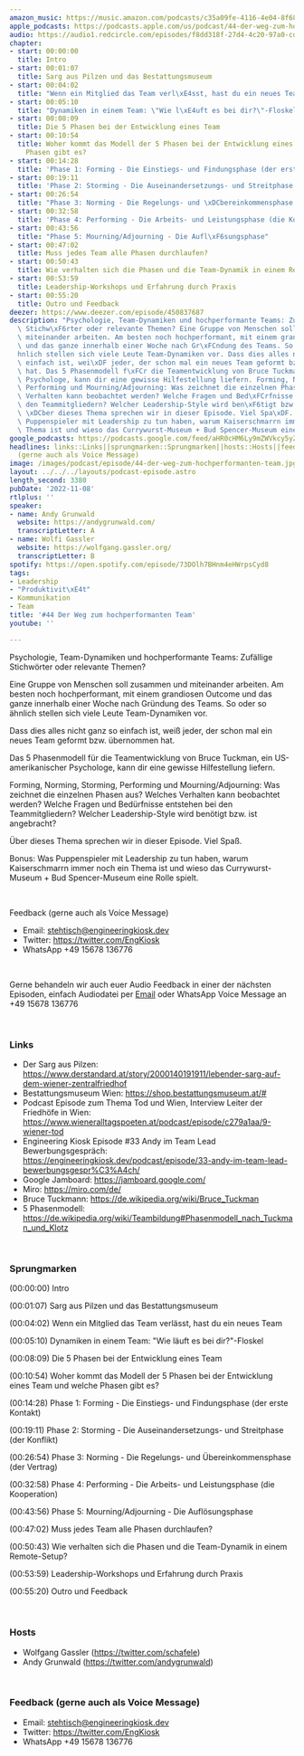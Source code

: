 ```yaml
---
amazon_music: https://music.amazon.com/podcasts/c35a09fe-4116-4e04-8f68-77d61b112e46/episodes/6af039c9-671d-45d9-9f16-1433da7a31c5/engineering-kiosk-44-der-weg-zum-hochperformanten-team
apple_podcasts: https://podcasts.apple.com/us/podcast/44-der-weg-zum-hochperformanten-team/id1603082924?i=1000585433960&uo=4
audio: https://audio1.redcircle.com/episodes/f8dd318f-27d4-4c20-97a0-cd5530afec77/stream.mp3
chapter:
- start: 00:00:00
  title: Intro
- start: 00:01:07
  title: Sarg aus Pilzen und das Bestattungsmuseum
- start: 00:04:02
  title: "Wenn ein Mitglied das Team verl\xE4sst, hast du ein neues Team"
- start: 00:05:10
  title: "Dynamiken in einem Team: \"Wie l\xE4uft es bei dir?\"-Floskel"
- start: 00:08:09
  title: Die 5 Phasen bei der Entwicklung eines Team
- start: 00:10:54
  title: Woher kommt das Modell der 5 Phasen bei der Entwicklung eines Team und welche
    Phasen gibt es?
- start: 00:14:28
  title: 'Phase 1: Forming - Die Einstiegs- und Findungsphase (der erste Kontakt)'
- start: 00:19:11
  title: 'Phase 2: Storming - Die Auseinandersetzungs- und Streitphase (der Konflikt)'
- start: 00:26:54
  title: "Phase 3: Norming - Die Regelungs- und \xDCbereinkommensphase (der Vertrag)"
- start: 00:32:58
  title: 'Phase 4: Performing - Die Arbeits- und Leistungsphase (die Kooperation)'
- start: 00:43:56
  title: "Phase 5: Mourning/Adjourning - Die Aufl\xF6sungsphase"
- start: 00:47:02
  title: Muss jedes Team alle Phasen durchlaufen?
- start: 00:50:43
  title: Wie verhalten sich die Phasen und die Team-Dynamik in einem Remote-Setup?
- start: 00:53:59
  title: Leadership-Workshops und Erfahrung durch Praxis
- start: 00:55:20
  title: Outro und Feedback
deezer: https://www.deezer.com/episode/450837687
description: "Psychologie, Team-Dynamiken und hochperformante Teams: Zuf\xE4llige\
  \ Stichw\xF6rter oder relevante Themen? Eine Gruppe von Menschen soll zusammen und\
  \ miteinander arbeiten. Am besten noch hochperformant, mit einem grandiosen Outcome\
  \ und das ganze innerhalb einer Woche nach Gr\xFCndung des Teams. So oder so \xE4\
  hnlich stellen sich viele Leute Team-Dynamiken vor. Dass dies alles nicht ganz so\
  \ einfach ist, wei\xDF jeder, der schon mal ein neues Team geformt bzw. \xFCbernommen\
  \ hat. Das 5 Phasenmodell f\xFCr die Teamentwicklung von Bruce Tuckman, ein US-amerikanischer\
  \ Psychologe, kann dir eine gewisse Hilfestellung liefern. Forming, Norming, Storming,\
  \ Performing und Mourning/Adjourning: Was zeichnet die einzelnen Phasen aus? Welches\
  \ Verhalten kann beobachtet werden? Welche Fragen und Bed\xFCrfnisse entstehen bei\
  \ den Teammitgliedern? Welcher Leadership-Style wird ben\xF6tigt bzw. ist angebracht?\
  \ \xDCber dieses Thema sprechen wir in dieser Episode. Viel Spa\xDF. Bonus: Was\
  \ Puppenspieler mit Leadership zu tun haben, warum Kaiserschmarrn immer noch ein\
  \ Thema ist und wieso das Currywurst-Museum + Bud Spencer-Museum eine Rolle spielt."
google_podcasts: https://podcasts.google.com/feed/aHR0cHM6Ly9mZWVkcy5yZWRjaXJjbGUuY29tLzBlY2ZkZmQ3LWZkYTEtNGMzZC05NTE1LTQ3NjcyN2Y5ZGY1ZQ/episode/MDk3NTFlNTUtZmI2Zi00ZjdiLTg5YjAtMjRkMWFlOTJiN2Ey?sa=X&ved=2ahUKEwi2zcDi9p37AhXCPlkFHcmSARYQkfYCegQIARAF
headlines: links::Links||sprungmarken::Sprungmarken||hosts::Hosts||feedback-gerne-auch-als-voice-message::Feedback
  (gerne auch als Voice Message)
image: /images/podcast/episode/44-der-weg-zum-hochperformanten-team.jpg
layout: ../../../layouts/podcast-episode.astro
length_second: 3380
pubDate: '2022-11-08'
rtlplus: ''
speaker:
- name: Andy Grunwald
  website: https://andygrunwald.com/
  transcriptLetter: A
- name: Wolfi Gassler
  website: https://wolfgang.gassler.org/
  transcriptLetter: B
spotify: https://open.spotify.com/episode/73DOlh7BHnm4eHWrpsCyd8
tags:
- Leadership
- "Produktivit\xE4t"
- Kommunikation
- Team
title: '#44 Der Weg zum hochperformanten Team'
youtube: ''

---
```

<p>Psychologie, Team-Dynamiken und hochperformante Teams: Zufällige Stichwörter oder relevante Themen?</p><p>Eine Gruppe von Menschen soll zusammen und miteinander arbeiten. Am besten noch hochperformant, mit einem grandiosen Outcome und das ganze innerhalb einer Woche nach Gründung des Teams. So oder so ähnlich stellen sich viele Leute Team-Dynamiken vor.</p><p>Dass dies alles nicht ganz so einfach ist, weiß jeder, der schon mal ein neues Team geformt bzw. übernommen hat.</p><p>Das 5 Phasenmodell für die Teamentwicklung von Bruce Tuckman, ein US-amerikanischer Psychologe, kann dir eine gewisse Hilfestellung liefern.</p><p>Forming, Norming, Storming, Performing und Mourning/Adjourning: Was zeichnet die einzelnen Phasen aus? Welches Verhalten kann beobachtet werden? Welche Fragen und Bedürfnisse entstehen bei den Teammitgliedern? Welcher Leadership-Style wird benötigt bzw. ist angebracht?</p><p>Über dieses Thema sprechen wir in dieser Episode. Viel Spaß.</p><p>Bonus: Was Puppenspieler mit Leadership zu tun haben, warum Kaiserschmarrn immer noch ein Thema ist und wieso das Currywurst-Museum + Bud Spencer-Museum eine Rolle spielt.</p><p><br></p><p>Feedback (gerne auch als Voice Message)</p><ul><li>Email: <a href="mailto:stehtisch@engineeringkiosk.dev" rel="nofollow">stehtisch@engineeringkiosk.dev</a></li><li>Twitter: <a href="https://twitter.com/EngKiosk" rel="nofollow">https://twitter.com/EngKiosk</a></li><li>WhatsApp +49 15678 136776</li></ul><p><br></p><p>Gerne behandeln wir auch euer Audio Feedback in einer der nächsten Episoden, einfach Audiodatei per <a href="https://engineeringkiosk.dev/kontakt/">Email</a> oder WhatsApp Voice Message an +49 15678 136776</p><p><br></p><h3 id="links">Links</h3><ul><li>Der Sarg aus Pilzen: <a href="https://www.derstandard.at/story/2000140191911/lebender-sarg-auf-dem-wiener-zentralfriedhof" rel="nofollow">https://www.derstandard.at/story/2000140191911/lebender-sarg-auf-dem-wiener-zentralfriedhof</a> </li><li>Bestattungsmuseum Wien: <a href="https://shop.bestattungsmuseum.at/" rel="nofollow">https://shop.bestattungsmuseum.at/#</a></li><li>Podcast Episode zum Thema Tod und Wien, Interview Leiter der Friedhöfe in Wien: <a href="https://www.wieneralltagspoeten.at/podcast/episode/c279a1aa/9-wiener-tod" rel="nofollow">https://www.wieneralltagspoeten.at/podcast/episode/c279a1aa/9-wiener-tod</a></li><li>Engineering Kiosk Episode #33 Andy im Team Lead Bewerbungsgespräch: <a href="https://engineeringkiosk.dev/podcast/episode/33-andy-im-team-lead-bewerbungsgespr%C3%A4ch/">https://engineeringkiosk.dev/podcast/episode/33-andy-im-team-lead-bewerbungsgespr%C3%A4ch/</a></li><li>Google Jamboard: <a href="https://jamboard.google.com/" rel="nofollow">https://jamboard.google.com/</a></li><li>Miro: <a href="https://miro.com/de/" rel="nofollow">https://miro.com/de/</a></li><li>Bruce Tuckmann: <a href="https://de.wikipedia.org/wiki/Bruce_Tuckman" rel="nofollow">https://de.wikipedia.org/wiki/Bruce_Tuckman</a></li><li>5 Phasenmodell: <a href="https://de.wikipedia.org/wiki/Teambildung#Phasenmodell_nach_Tuckman_und_Klotz" rel="nofollow">https://de.wikipedia.org/wiki/Teambildung#Phasenmodell_nach_Tuckman_und_Klotz</a> </li></ul><p><br></p><h3 id="sprungmarken">Sprungmarken</h3><p>(00:00:00) Intro</p><p>(00:01:07) Sarg aus Pilzen und das Bestattungsmuseum</p><p>(00:04:02) Wenn ein Mitglied das Team verlässt, hast du ein neues Team</p><p>(00:05:10) Dynamiken in einem Team: &#34;Wie läuft es bei dir?&#34;-Floskel</p><p>(00:08:09) Die 5 Phasen bei der Entwicklung eines Team</p><p>(00:10:54) Woher kommt das Modell der 5 Phasen bei der Entwicklung eines Team und welche Phasen gibt es?</p><p>(00:14:28) Phase 1: Forming - Die Einstiegs- und Findungsphase (der erste Kontakt)</p><p>(00:19:11) Phase 2: Storming - Die Auseinandersetzungs- und Streitphase (der Konflikt)</p><p>(00:26:54) Phase 3: Norming - Die Regelungs- und Übereinkommensphase (der Vertrag)</p><p>(00:32:58) Phase 4: Performing - Die Arbeits- und Leistungsphase (die Kooperation)</p><p>(00:43:56) Phase 5: Mourning/Adjourning - Die Auflösungsphase</p><p>(00:47:02) Muss jedes Team alle Phasen durchlaufen?</p><p>(00:50:43) Wie verhalten sich die Phasen und die Team-Dynamik in einem Remote-Setup?</p><p>(00:53:59) Leadership-Workshops und Erfahrung durch Praxis</p><p>(00:55:20) Outro und Feedback</p><p><br></p><h3 id="hosts">Hosts</h3><ul><li>Wolfgang Gassler (<a href="https://twitter.com/schafele" rel="nofollow">https://twitter.com/schafele</a>)</li><li>Andy Grunwald (<a href="https://twitter.com/andygrunwald" rel="nofollow">https://twitter.com/andygrunwald</a>)</li></ul><p><br></p><h3 id="feedback-gerne-auch-als-voice-message">Feedback (gerne auch als Voice Message)</h3><ul><li>Email: <a href="mailto:stehtisch@engineeringkiosk.dev" rel="nofollow">stehtisch@engineeringkiosk.dev</a></li><li>Twitter: <a href="https://twitter.com/EngKiosk" rel="nofollow">https://twitter.com/EngKiosk</a></li><li>WhatsApp +49 15678 136776</li></ul>